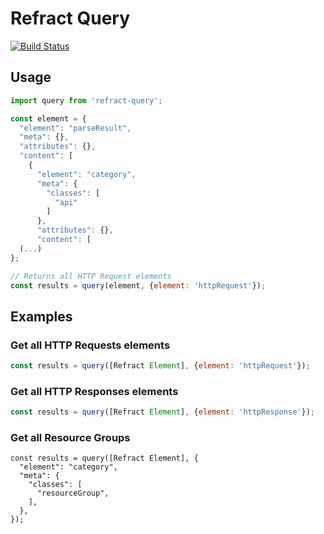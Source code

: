 # Refract Query

[![Build Status](https://travis-ci.org/Gasol/refract-query.svg?branch=master)](https://travis-ci.org/Gasol/refract-query)

## Usage

```JavaScript
import query from 'refract-query';

const element = {
  "element": "parseResult",
  "meta": {},
  "attributes": {},
  "content": [
    {
      "element": "category",
      "meta": {
        "classes": [
          "api"
        ]
      },
      "attributes": {},
      "content": [
  (...)
};

// Returns all HTTP Request elements
const results = query(element, {element: 'httpRequest'});
```

## Examples

### Get all HTTP Requests elements

```JavaScript
const results = query([Refract Element], {element: 'httpRequest'});
```

### Get all HTTP Responses elements

```JavaScript
const results = query([Refract Element], {element: 'httpResponse'});
```

### Get all Resource Groups

```
const results = query([Refract Element], {
  "element": "category",
  "meta": {
    "classes": [
      "resourceGroup",
    ],
  },
});
```
